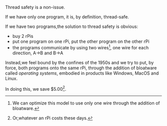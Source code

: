 Thread safety is a non-issue.

If we have only one program, it is, by definition, thread-safe.

If we have two programs,the solution to thread safety is obvious:
- buy 2 rPis
- put one program on one rPi, put the other program on the other rPi
- the programs communicate by using two wires[^onewire], one wire for each direction, A->B and B->A

[^onewire]: We can optimize this model to use only one wire through the addition of bloatware.

Instead,we feel bound by the confines of the 1950s and we try to put, by force, both programs onto the same rPi, through the addition of bloatware called *operating systems*, embodied in products like Windows, MacOS and Linux.

In doing this, we save $5.00[^cost].

[^cost]: Or,whatever an rPi costs these days.

